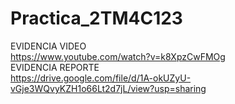 # Practica_2TM4C123
EVIDENCIA VIDEO  
https://www.youtube.com/watch?v=k8XpzCwFMOg   
EVIDENCIA REPORTE    
https://drive.google.com/file/d/1A-okUZyU-vGje3WQvyKZH1o66Lt2d7jL/view?usp=sharing
